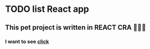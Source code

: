 # TODO list React app
## This pet project is written in REACT CRA 🧑🏻‍💻

### I want to see [click](https://partyzzzan77.github.io/TODO-REACT/)
